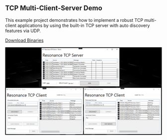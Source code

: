 ## TCP Multi-Client-Server Demo
This example project demonstrates how to implement a robust TCP multi-client applications by using the built-in TCP server with auto discovery features via UDP.

[Download Binaries](https://sirilix.blob.core.windows.net/resonance/demos/Resonance%20TCP%20Demo.zip)

![alt tag](https://github.com/royben/Resonance/blob/demo/source/Examples/TCP/preview.png)
